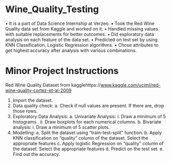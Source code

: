 # Wine_Quality_Testing

• It is a part of Data Science Internship at Verzeo.
• Took the Red Wine Quality data set from Kaggle and worked on it.
• Handled missing values with suitable replacements for better outcomes.
• Did exploratory data analysis on each feature of the data set.
• Predicted on test set by using KNN Classification, Logistic Regression algorithms.
• Chose attributes to get highest accuracy after analysis with various combinations.

# Minor Project Instructions

Red Wine Quality Dataset from kagglehttps://www.kaggle.com/uciml/red-wine-quality-cortez-et-al-2009

1. Import the dataset.
2. Data quality check:
  a. Check if null values are present. If there are, drop those rows.
3. Exploratory Data Analysis:
  a. Univariate Analysis:
    i. Draw a minimum of 5 histograms .
    ii. Draw boxplots for each numerical columns.
  b. Bivariate analysis:
    i. Draw a minimum of 5 scatter plots.
4. Modelling:
  a. Split the dataset using “train-test-split” function.
  b. Apply KNN classification on “quality” column of the dataset. Select the appropriate features
  c. Apply logistic Regression on “quality” column of the dataset. Select the appropriate features
  d. Predict on the test set.
  e. Find out the accuracy.
